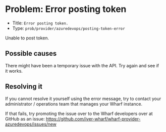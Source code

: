 # Problem: Error posting token

<!-- panels:start -->

<!-- div:right-panel -->

- Title: `Error posting token.`
- Type: `prob/provider/azuredevops/posting-token-error`

<!-- div:left-panel -->

Unable to post token.

<!-- panels:end -->

## Possible causes

<!-- panels:start -->

There might have been a temporary issue with the API.
Try again and see if it works.

<!-- panels:end -->

## Resolving it

If you cannot resolve it yourself using the error message, try to contact your
administrator / operations team that manages your Wharf instance.

If that fails, try promoting the issue over to the Wharf developers over at
GitHub as an issue: <https://github.com/iver-wharf/wharf-provider-azuredevops/issues/new>

